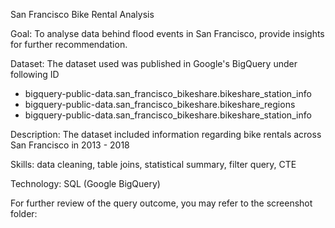 San Francisco Bike Rental Analysis

Goal: To analyse data behind flood events in San Francisco, provide insights for further recommendation.

Dataset: 
The dataset used was published in Google's BigQuery under following ID 
- bigquery-public-data.san_francisco_bikeshare.bikeshare_station_info
- bigquery-public-data.san_francisco_bikeshare.bikeshare_regions
- bigquery-public-data.san_francisco_bikeshare.bikeshare_station_info

Description: 
The dataset included information regarding bike rentals across San Francisco in 2013 - 2018

Skills: data cleaning, table joins, statistical summary, filter query, CTE

Technology: SQL (Google BigQuery) 

For further review of the query outcome, you may refer to the screenshot folder: 